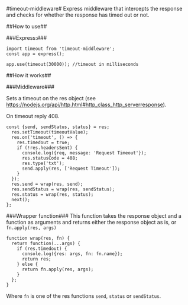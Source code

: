 #timeout-middleware#
Express middleware that intercepts the response and checks for whether the response has timed out or not.

##How to use##

###Express:###
```
import timeout from 'timeout-middleware';
const app = express();

app.use(timeout(30000)); //timeout in milliseconds
```

##How it works##


###Middleware###

Sets a timeout on the res object (see https://nodejs.org/api/http.html#http_class_http_serverresponse).

On timeout reply 408.
```
const {send, sendStatus, status} = res;
  res.setTimeout(timeoutValue);
  res.on('timeout', () => {
    res.timedout = true;
    if (!res.headersSent) {
      console.log({req, message: 'Request Timeout'});
      res.statusCode = 408;
      res.type('txt');
      send.apply(res, ['Request Timeout']);
    }
  });
  res.send = wrap(res, send);
  res.sendStatus = wrap(res, sendStatus);
  res.status = wrap(res, status);
  next();
};
```

###Wrapper function###
This function takes the response object and a function as arguments and returns either the response object as is, or `fn.apply(res, args)`
```
function wrap(res, fn) {
  return function(...args) {
    if (res.timedout) {
      console.log({res: args, fn: fn.name});
      return res;
    } else {
      return fn.apply(res, args);
    }
  };
}
```

Where `fn` is one of the res functions `send`, `status` or `sendStatus`.